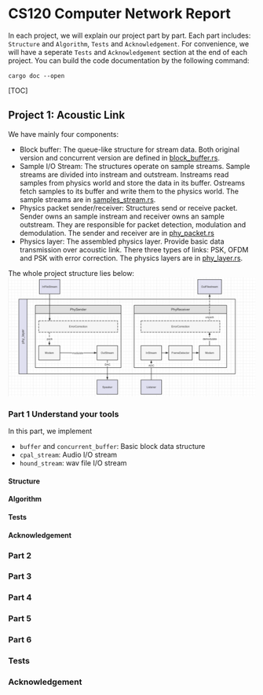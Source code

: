 # CS120 Computer Network Report

In each project, we will explain our project part by part. Each part includes: `Structure` and `Algorithm`, `Tests` and `Acknowledgement`. For convenience, we will have a seperate `Tests` and `Acknowledgement` section at the end of each project. You can build the code documentation by the following command:

```shell
cargo doc --open
```

[TOC]

## Project 1: Acoustic Link

We have mainly four components:

- Block buffer: The queue-like structure for stream data. Both original version and concurrent version are defined in
  [block_buffer.rs](./proj1_acoustic_link/src/block_buffer.rs).
- Sample I/O Stream: The structures operate on sample streams. Sample streams are divided into instream and outstream. Instreams read samples from physics world and store the data in its buffer. Ostreams fetch samples to its buffer and write them to the physics world. The sample streams are in [samples_stream.rs](./proj1_acoustic_link/src/sample_stream.rs).
- Physics packet sender/receiver: Structures send or receive packet. Sender owns an sample instream and receiver owns an sample outstream. They are responsible for packet detection, modulation and demodulation. The sender and receiver are in [phy_packet.rs](./proj1_acoustic_link/src/phy_packet.rs)
- Physics layer: The assembled physics layer. Provide basic data transmission over acoustic link. There three types of links: PSK, OFDM and PSK with error correction. The physics layers are in [phy_layer.rs](./proj1_acoustic_link/src/phy_layer.rs).

The whole project structure lies below:
![Project structure](./img/structure.png)

### Part 1 Understand your tools

In this part, we implement

- `buffer` and `concurrent_buffer`: Basic block data structure
- `cpal_stream`: Audio I/O stream
- `hound_stream`: wav file I/O stream

#### Structure

#### Algorithm

#### Tests

#### Acknowledgement

### Part 2

### Part 3

### Part 4

### Part 5

### Part 6

### Tests

### Acknowledgement
